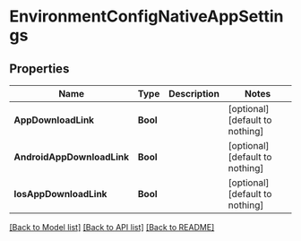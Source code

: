 # EnvironmentConfigNativeAppSettings


## Properties
Name | Type | Description | Notes
------------ | ------------- | ------------- | -------------
**AppDownloadLink** | **Bool** |  | [optional] [default to nothing]
**AndroidAppDownloadLink** | **Bool** |  | [optional] [default to nothing]
**IosAppDownloadLink** | **Bool** |  | [optional] [default to nothing]


[[Back to Model list]](../README.md#models) [[Back to API list]](../README.md#api-endpoints) [[Back to README]](../README.md)


